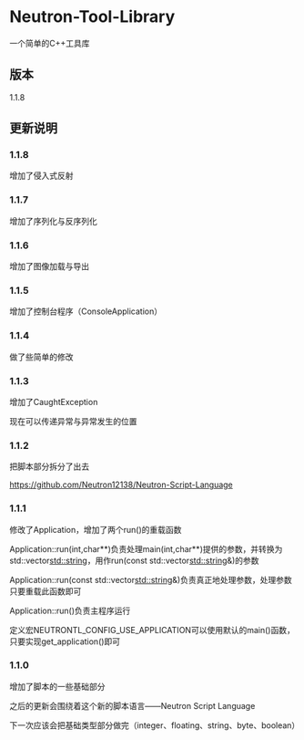 # Neutron-Tool-Library

一个简单的C++工具库

## 版本

1.1.8

## 更新说明

### 1.1.8

增加了侵入式反射

### 1.1.7

增加了序列化与反序列化

### 1.1.6

增加了图像加载与导出

### 1.1.5

增加了控制台程序（ConsoleApplication）

### 1.1.4

做了些简单的修改

### 1.1.3

增加了CaughtException

现在可以传递异常与异常发生的位置

### 1.1.2

把脚本部分拆分了出去

https://github.com/Neutron12138/Neutron-Script-Language

### 1.1.1

修改了Application，增加了两个run()的重载函数

Application::run(int,char**)负责处理main(int,char**)提供的参数，并转换为std::vector<std::string>，用作run(const std::vector<std::string>&)的参数

Application::run(const std::vector<std::string>&)负责真正地处理参数，处理参数只要重载此函数即可

Application::run()负责主程序运行

定义宏NEUTRONTL_CONFIG_USE_APPLICATION可以使用默认的main()函数，只要实现get_application()即可

### 1.1.0

增加了脚本的一些基础部分

之后的更新会围绕着这个新的脚本语言——Neutron Script Language

下一次应该会把基础类型部分做完（integer、floating、string、byte、boolean）
